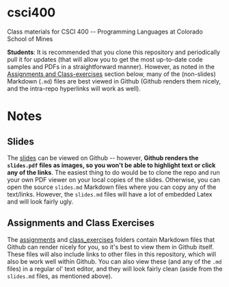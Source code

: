 # csci400

Class materials for CSCI 400 -- Programming Languages at Colorado School of Mines

**Students**: It is recommended that you clone this repository and periodically
pull it for updates (that will allow you to get the most up-to-date code samples
and PDFs in a straightforward manner). However, as noted in the [Assignments and
Class-exercises](#assignments-and-class-exercises) section below, many of the
(non-slides) Markdown (`.md`) files are best viewed in Github (Github renders
them nicely, and the intra-repo hyperlinks will work as well).

# Notes

## Slides

The [slides](slides) can be viewed on Github -- however, **Github renders the
`slides.pdf` files as images, so you won't be able to highlight text or click
any of the links**. The easiest thing to do would be to clone the repo and run
your own PDF viewer on your local copies of the slides. Otherwise, you can open
the source `slides.md` Markdown files where you can copy any of the text/links.
However, the `slides.md` files will have a lot of embedded Latex and will look
fairly ugly.

## Assignments and Class Exercises

The [assignments](assignments) and [class\_exercises](class_exercises) folders
contain Markdown files that Github can render nicely for you, so it's best to
view them in Github itself. These files will also include links to other files
in this repository, which will also be work well within Github. You can also
view these (and any of the `.md` files) in a regular ol' text editor, and they
will look fairly clean (aside from the `slides.md` files, as mentioned above).

